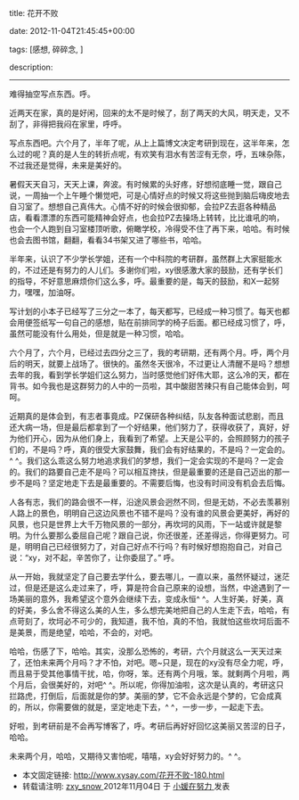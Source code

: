 title: 花开不败

date: 2012-11-04T21:45:45+00:00

tags: [感想, 碎碎念, ]

description: 

---
难得抽空写点东西。呼。   
  
近两天在家，真的是好闲，回来的太不是时候了，刮了两天的大风，明天走，又不刮了，非得把我闷在家里，呼呼。   
  
写点东西吧。六个月了，半年了呢，从上上篇博文决定考研到现在，这半年来，怎么过的呢？真的是人生的转折点呢，有欢笑有泪水有苦涩有无奈，呼，五味杂陈，不过我还是觉得，未来是美好的。 

暑假天天自习，天天上课，奔波。有时候累的头好疼，好想彻底睡一觉，跟自己说，一周抽一个上午睡个懒觉吧，可是心情好点的时候又将这些抛到脑后嗨皮地去自习室了。想想自己真伟大。心情不好的时候会很抑郁，会拉PZ去逛各种精品店，看看漂漂的东西可能精神会好点，也会拉PZ去操场上转转，比比谁吼的响，也会一个人跑到自习室楼顶听歌，俯瞰学校，冷得受不住了再下来，哈哈。有时候也会去图书馆，翻翻，看看34书架又进了哪些书，哈哈。   
  
  
半年来，认识了不少学长学姐，还有一个中科院的考研群，虽然群上大家挺能水的，不过还是有努力的人儿们。多谢你们啦，xy很感激大家的鼓励，还有学长们的指导，不好意思麻烦你们这么多，呼。最重要的是，每天的鼓励，和X一起努力，嘿嘿，加油呀。 

写计划的小本子已经写了三分之一本了，每天都写，已经成一种习惯了。每天也都会用便签纸写一句自己的感想，贴在前排同学的椅子后面。都已经成习惯了，呼，虽然可能没有什么用处，但是就是一种习惯，哈哈。 

六个月了，六个月，已经过去四分之三了，我的考研期，还有两个月。呼，两个月后的明天，就要上战场了。很快的。虽然冬天很冷，不过更让人清醒不是吗？想想去年的我，看到学长学姐们这么努力，当时感觉他们好伟大耶，这么冷的天，都在背书。如今我也是这群努力的人中的一员啦，其中酸甜苦辣只有自己能体会到，呵呵。 

近期真的是体会到，有志者事竟成。PZ保研各种纠结，队友各种面试悲剧，而且还大病一场，但是最后都拿到了一个好结果，他们努力了，获得收获了，真好，好为他们开心，因为从他们身上，我看到了希望。上天是公平的，会照顾努力的孩子们的，不是吗？呼，真的很受大家鼓舞，我们会有好结果的，不是吗？一定会的。^ ^。我们这么乖这么努力地追求我们的梦想，我们一定会实现的不是吗？一定会的。我们的路要自己走不是吗？可以相互搀扶，但是最重要的还是自己迈出的那一步不是吗？坚定地走下去是最重要的。不需要后悔，也没有时间没有机会去后悔。   
  
人各有志，我们的路会很不一样，沿途风景会迥然不同，但是无妨，不必去羡慕别人路上的景色，明明自己这边风景也不错不是吗？没有谁的风景会更美好，再好的风景，也只是世界上大千万物风景的一部分，再坎坷的风雨，下一站或许就是黎明。为什么要那么委屈自己呢？跟自己说，你还很差，还差得远，你得更努力。可是，明明自己已经很努力了，对自己好点不行吗？有时候好想抱抱自己，对自己说：“xy，对不起，辛苦你了，让你委屈了。” 呼。 

从一开始，我就坚定了自己要去学什么，要去哪儿，一直以来，虽然怀疑过，迷茫过，但是还是这么走过来了，呼，算是符合自己原来的设想，当然，中途遇到了一场美丽的意外，我希望这个意外会继续下去，变成永恒^ ^。人生好美，好美，真的好美，多么舍不得这么美的人生，多么想完美地把自己的人生走下去，哈哈，有点苛刻了，坎坷必不可少的，我知道，我不怕，真的不怕，我就怕这些坎坷后面不是美景，而是绝望，哈哈，不会的，对吧。 

哈哈，伤感了下，哈哈。其实，没那么恐怖的，考研，六个月就这么一天天过来了，还怕未来两个月吗？才不怕，对吧。嗯~只是，现在的xy没有尽全力呢，呼，而且易于受其他事情干扰，哈，你呀，笨。还有两个月哦，笨。就剩两个月啦，两个月后，会很美好的，对吧^ ^。所以呢，你得加油啦，这次是认真的，考研这只拦路虎，打倒后，后面就是你的梦。美丽的梦，它不会永远是个梦的，它会成真的，所以，你需要做的就是，坚定地走下去，^ ^，一步一步，一起走下去。 

好啦，到考研前是不会再写博客了，呼。考研后再好好回忆这美丽又苦涩的日子，哈哈。 

未来两个月，哈哈，又期待又害怕呢，嘻嘻，xy会好好努力的。^ ^。 

  * 本文固定链接: [ http://www.xysay.com/花开不败-180.html ](http://www.xysay.com/%e8%8a%b1%e5%bc%80%e4%b8%8d%e8%b4%a5-180.html)
  * 转载请注明: [ zxy_snow ](http://www.xysay.com/author/zxy_snow) 2012年11月04日  于 [ 小媛在努力 ](http://www.xysay.com/) 发表 
